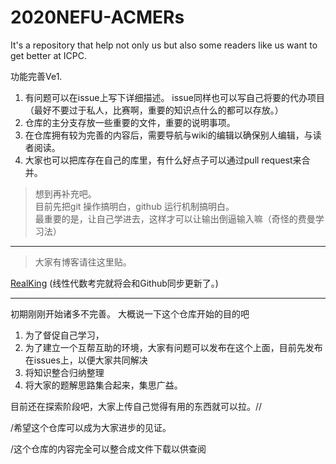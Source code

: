 # 2020NEFU-ACMERs
It's a repository that help not only us but also some readers like us want to get better at ICPC.

功能完善Ve1.
1. 有问题可以在issue上写下详细描述。
issue同样也可以写自己将要的代办项目（最好不要过于私人，比赛啊，重要的知识点什么的都可以存放。）
2. 仓库的主分支存放一些重要的文件，重要的说明事项。
3. 在仓库拥有较为完善的内容后，需要导航与wiki的编辑以确保别人编辑，与读者阅读。
4. 大家也可以把库存在自己的库里，有什么好点子可以通过pull request来合并。
> 想到再补充吧。  
> 目前先把git 操作搞明白，github 运行机制搞明白。    
> 最重要的是，让自己学进去，这样才可以让输出倒逼输入嘛（奇怪的费曼学习法）  



----------------------------------------------------
>大家有博客请往这里贴。

[RealKing](https://i.csdn.net/#/uc/profile?spm=1000.2115.3001.5111) (线性代数考完就将会和Github同步更新了。)

----------------------------------------------------

初期刚刚开始诸多不完善。
大概说一下这个仓库开始的目的吧
1. 为了督促自己学习，
2. 为了建立一个互帮互助的环境，大家有问题可以发布在这个上面，目前先发布在issues上，以便大家共同解决
3. 将知识整合归纳整理
4. 将大家的题解思路集合起来，集思广益。

目前还在探索阶段吧，大家上传自己觉得有用的东西就可以拉。//

/希望这个仓库可以成为大家进步的见证。

/这个仓库的内容完全可以整合成文件下载以供查阅
